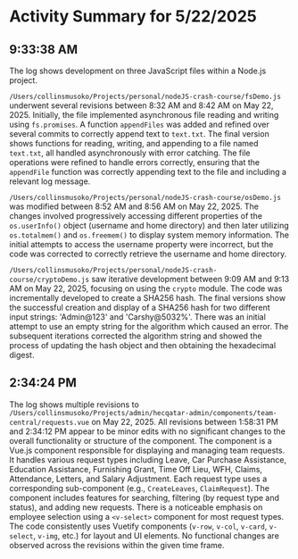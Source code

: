 # Activity Summary for 5/22/2025

## 9:33:38 AM
The log shows development on three JavaScript files within a Node.js project.

`/Users/collinsmusoko/Projects/personal/nodeJS-crash-course/fsDemo.js` underwent several revisions between 8:32 AM and 8:42 AM on May 22, 2025.  Initially, the file implemented asynchronous file reading and writing using `fs.promises`.  A function `appendFiles` was added and refined over several commits to correctly append text to `text.txt`. The final version shows functions for reading, writing, and appending to a file named `text.txt`, all handled asynchronously with error catching.  The file operations were refined to handle errors correctly, ensuring that the `appendFile` function was correctly appending text to the file and including a relevant log message.

`/Users/collinsmusoko/Projects/personal/nodeJS-crash-course/osDemo.js` was modified between 8:52 AM and 8:56 AM on May 22, 2025.  The changes involved progressively accessing different properties of the `os.userInfo()` object (username and home directory) and then later utilizing `os.totalmem()` and `os.freemem()` to display system memory information.  The initial attempts to access the username property were incorrect, but the code was corrected to correctly retrieve the username and home directory.

`/Users/collinsmusoko/Projects/personal/nodeJS-crash-course/cryptoDemo.js` saw iterative development between 9:09 AM and 9:13 AM on May 22, 2025, focusing on using the `crypto` module. The code was incrementally developed to create a SHA256 hash.  The final versions show the successful creation and display of a SHA256 hash for two different input strings: 'Admin@123' and 'Carshy@5032%'.  There was an initial attempt to use an empty string for the algorithm which caused an error.  The subsequent iterations corrected the algorithm string and showed the process of updating the hash object and then obtaining the hexadecimal digest.


## 2:34:24 PM
The log shows multiple revisions to `/Users/collinsmusoko/Projects/admin/hecqatar-admin/components/team-central/requests.vue` on May 22, 2025.  All revisions between 1:58:31 PM and 2:34:12 PM appear to be minor edits with no significant changes to the overall functionality or structure of the component.  The component is a Vue.js component responsible for displaying and managing team requests.  It handles various request types including Leave, Car Purchase Assistance, Education Assistance, Furnishing Grant, Time Off Lieu, WFH, Claims, Attendance, Letters, and Salary Adjustment. Each request type uses a corresponding sub-component (e.g., `CreateLeaves`, `ClaimRequest`).  The component includes features for searching, filtering (by request type and status), and adding new requests.  There is a noticeable emphasis on employee selection using a `<v-select>` component for most request types.  The code consistently uses Vuetify components (`v-row`, `v-col`, `v-card`, `v-select`, `v-img`, etc.) for layout and UI elements.  No functional changes are observed across the revisions within the given time frame.
